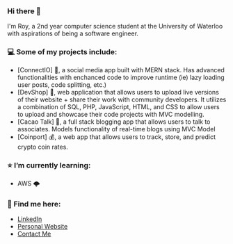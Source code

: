 ### Hi there 👋

I'm Roy, a 2nd year computer science student at the University of Waterloo with aspirations of being a software engineer.

### 💻 Some of my projects include:
- [ConnectIO] 💬, a social media app built with MERN stack. Has advanced functionalities with enchanced code to improve runtime (ie) lazy loading user posts, code splitting, etc.)
- [DevShop] 👾, web application that allows users to upload live versions of their website + share their work with community developers. It utilizes a combination of SQL, PHP, JavaScript, HTML, and CSS to allow users to upload and showcase their code projects with MVC modelling.
- [Cacao Talk] 🍬, a full stack blogging app that allows users to talk to associates. Models functionality of real-time blogs using MVC Model
- [Coinport] 💰, a web app that allows users to track, store, and predict crypto coin rates.

### ⭐️ I’m currently learning:
- AWS 🌩️

### 📮 Find me here: 
- [LinkedIn](https://www.linkedin.com/in/roychon)
- [Personal Website](https://roychon.github.io)
- [Contact Me](mailto:rchon@uwaterloo.ca)
